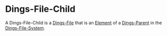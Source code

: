 # Dings-File-Child

A Dings-File-Child is a [Dings-File](300000010.md) that is an [Element](300000019.md) of a [Dings-Parent](300000019.md) in the [Dings-File-System](300000018.md).
